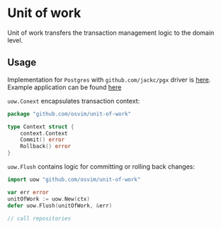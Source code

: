 # Unit of work

Unit of work transfers the transaction management logic to the domain level.

## Usage

Implementation for `Postgres` with `github.com/jackc/pgx` driver is [here](pgx).
Example application can be found [here](pgx/README.md)

`uow.Conext` encapsulates transaction context:
```go
package "github.com/osvim/unit-of-work"

type Context struct {
	context.Context
	Commit() error
	Rollback() error
}    
```

`uow.Flush` contains logic for committing or rolling back changes:

```go
import uow "github.com/osvim/unit-of-work"

var err error
unitOfWork := uow.New(ctx)
defer uow.Flush(unitOfWork, &err) 
	
// call repositories
```

